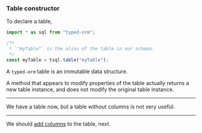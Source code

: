 ### Table constructor

To declare a table,

```ts
import * as sql from "typed-orm";

/**
 * `"myTable"` is the alias of the table in our schema.
 */
const myTable = tsql.table("myTable");
```

A `typed-orm` table is an immutable data structure.

A method that appears to modify properties of the table actually returns a new table instance, and does not modify the original table instance.

-----

We have a table now, but a table without columns is not very useful.

-----

We should [add columns](add-columns.md) to the table, next.